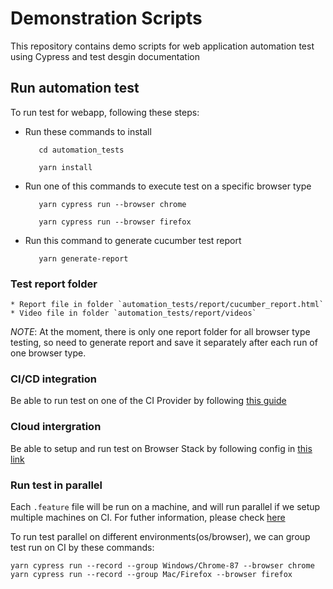 # Demonstration Scripts
This repository contains demo scripts for web application automation test using Cypress and test desgin documentation


## Run automation test
To run test for webapp, following these steps:

   * Run these commands to install

            cd automation_tests

            yarn install

   * Run one of this commands to execute test on a specific browser type

            yarn cypress run --browser chrome

            yarn cypress run --browser firefox

   * Run this command to generate cucumber test report

            yarn generate-report

### Test report folder
    * Report file in folder `automation_tests/report/cucumber_report.html`
    * Video file in folder `automation_tests/report/videos`
    
  *NOTE*: At the moment, there is only one report folder for all browser type testing, so need to generate report and save it separately after each run of one browser type.


### CI/CD integration 
  Be able to run test on one of the CI Provider by following [this guide](https://docs.cypress.io/guides/guides/continuous-integration.html#Setting-up-CI)


### Cloud intergration
  Be able to setup and run test on Browser Stack by following config in [this link](https://www.browserstack.com/docs/automate/cypress)


### Run test in parallel
  Each `.feature` file will be run on a machine, and will run parallel if we setup multiple machines on CI. For futher information, please check [here](https://docs.cypress.io/guides/guides/parallelization.html#Overview)

  To run test parallel on different environments(os/browser), we can group test run on CI by these commands:

    yarn cypress run --record --group Windows/Chrome-87 --browser chrome
    yarn cypress run --record --group Mac/Firefox --browser firefox










